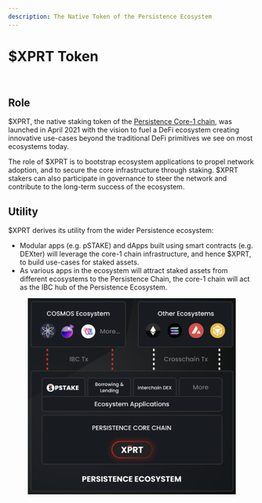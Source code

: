 ```yaml
---
description: The Native Token of the Persistence Ecosystem
---
```


# $XPRT Token

<figure><img src="../../.gitbook/assets/XPRT Token.png" alt=""><figcaption></figcaption></figure>

## Role

$XPRT, the native staking token of the [Persistence Core-1 chain](https://www.mintscan.io/persistence), was launched in April 2021 with the vision to fuel a DeFi ecosystem creating innovative use-cases beyond the traditional DeFi primitives we see on most ecosystems today.

The role of $XPRT is to bootstrap ecosystem applications to propel network adoption, and to secure the core infrastructure through staking. $XPRT stakers can also participate in governance to steer the network and contribute to the long-term success of the ecosystem.

## Utility

$XPRT derives its utility from the wider Persistence ecosystem:&#x20;

* Modular apps (e.g. pSTAKE) and dApps built using smart contracts (e.g. DEXter) will leverage the core-1 chain infrastructure, and hence $XPRT, to build use-cases for staked assets.&#x20;
* As various apps in the ecosystem will attract staked assets from different ecosystems to the Persistence Chain, the core-1 chain will act as the IBC hub of the Persistence Ecosystem. &#x20;

<figure><img src="../../.gitbook/assets/XPRT Role.png" alt=""><figcaption></figcaption></figure>



